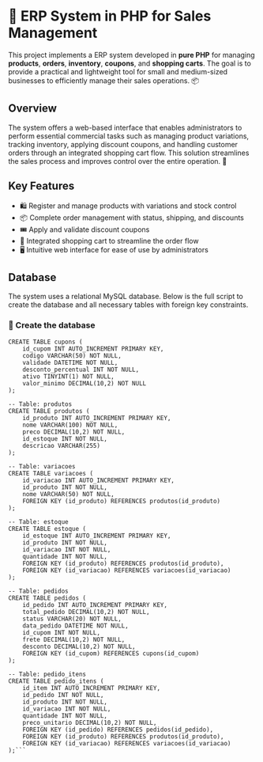 # 🛒 ERP System in PHP for Sales Management

This project implements a ERP system developed in **pure PHP** for managing **products**, **orders**, **inventory**, **coupons**, and **shopping carts**. The goal is to provide a practical and lightweight tool for small and medium-sized businesses to efficiently manage their sales operations. 📦

## Overview

The system offers a web-based interface that enables administrators to perform essential commercial tasks such as managing product variations, tracking inventory, applying discount coupons, and handling customer orders through an integrated shopping cart flow. This solution streamlines the sales process and improves control over the entire operation. 🧾

## Key Features

- 🛍️ Register and manage products with variations and stock control  
- 📦 Complete order management with status, shipping, and discounts  
- 🎟️ Apply and validate discount coupons  
- 🛒 Integrated shopping cart to streamline the order flow  
- 🖥️ Intuitive web interface for ease of use by administrators

## Database

The system uses a relational MySQL database. Below is the full script to create the database and all necessary tables with foreign key constraints.

### 🎯 Create the database

```-- Table: cupons
CREATE TABLE cupons (
    id_cupom INT AUTO_INCREMENT PRIMARY KEY,
    codigo VARCHAR(50) NOT NULL,
    validade DATETIME NOT NULL,
    desconto_percentual INT NOT NULL,
    ativo TINYINT(1) NOT NULL,
    valor_minimo DECIMAL(10,2) NOT NULL
);

-- Table: produtos
CREATE TABLE produtos (
    id_produto INT AUTO_INCREMENT PRIMARY KEY,
    nome VARCHAR(100) NOT NULL,
    preco DECIMAL(10,2) NOT NULL,
    id_estoque INT NOT NULL,
    descricao VARCHAR(255)
);

-- Table: variacoes
CREATE TABLE variacoes (
    id_variacao INT AUTO_INCREMENT PRIMARY KEY,
    id_produto INT NOT NULL,
    nome VARCHAR(50) NOT NULL,
    FOREIGN KEY (id_produto) REFERENCES produtos(id_produto)
);

-- Table: estoque
CREATE TABLE estoque (
    id_estoque INT AUTO_INCREMENT PRIMARY KEY,
    id_produto INT NOT NULL,
    id_variacao INT NOT NULL,
    quantidade INT NOT NULL,
    FOREIGN KEY (id_produto) REFERENCES produtos(id_produto),
    FOREIGN KEY (id_variacao) REFERENCES variacoes(id_variacao)
);

-- Table: pedidos
CREATE TABLE pedidos (
    id_pedido INT AUTO_INCREMENT PRIMARY KEY,
    total_pedido DECIMAL(10,2) NOT NULL,
    status VARCHAR(20) NOT NULL,
    data_pedido DATETIME NOT NULL,
    id_cupom INT NOT NULL,
    frete DECIMAL(10,2) NOT NULL,
    desconto DECIMAL(10,2) NOT NULL,
    FOREIGN KEY (id_cupom) REFERENCES cupons(id_cupom)
);

-- Table: pedido_itens
CREATE TABLE pedido_itens (
    id_item INT AUTO_INCREMENT PRIMARY KEY,
    id_pedido INT NOT NULL,
    id_produto INT NOT NULL,
    id_variacao INT NOT NULL,
    quantidade INT NOT NULL,
    preco_unitario DECIMAL(10,2) NOT NULL,
    FOREIGN KEY (id_pedido) REFERENCES pedidos(id_pedido),
    FOREIGN KEY (id_produto) REFERENCES produtos(id_produto),
    FOREIGN KEY (id_variacao) REFERENCES variacoes(id_variacao)
);```
